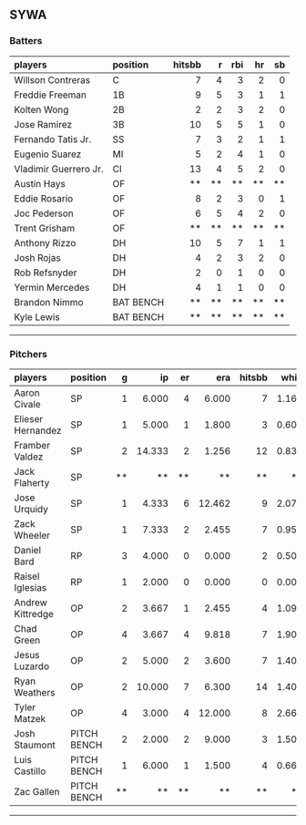 ## SYWA

### Batters

 
|players               |position  | hitsbb|  r| rbi| hr| sb| 
|:---------------------|:---------|------:|--:|---:|--:|--:| 
|Willson Contreras     |C         |      7|  4|   3|  2|  0| 
|Freddie Freeman       |1B        |      9|  5|   3|  1|  1| 
|Kolten Wong           |2B        |      2|  2|   3|  2|  0| 
|Jose Ramirez          |3B        |     10|  5|   5|  1|  0| 
|Fernando Tatis Jr.    |SS        |      7|  3|   2|  1|  1| 
|Eugenio Suarez        |MI        |      5|  2|   4|  1|  0| 
|Vladimir Guerrero Jr. |CI        |     13|  4|   5|  2|  0| 
|Austin Hays           |OF        |     **| **|  **| **| **| 
|Eddie Rosario         |OF        |      8|  2|   3|  0|  1| 
|Joc Pederson          |OF        |      6|  5|   4|  2|  0| 
|Trent Grisham         |OF        |     **| **|  **| **| **| 
|Anthony Rizzo         |DH        |     10|  5|   7|  1|  1| 
|Josh Rojas            |DH        |      4|  2|   3|  2|  0| 
|Rob Refsnyder         |DH        |      2|  0|   1|  0|  0| 
|Yermin Mercedes       |DH        |      4|  1|   1|  0|  0| 
|Brandon Nimmo         |BAT BENCH |     **| **|  **| **| **| 
|Kyle Lewis            |BAT BENCH |     **| **|  **| **| **| 


* * *

### Pitchers

 
|players           |position    |  g|     ip| er|    era| hitsbb|  whip| so|  w| sv| 
|:-----------------|:-----------|--:|------:|--:|------:|------:|-----:|--:|--:|--:| 
|Aaron Civale      |SP          |  1|  6.000|  4|  6.000|      7| 1.167|  4|  1|  0| 
|Elieser Hernandez |SP          |  1|  5.000|  1|  1.800|      3| 0.600|  6|  0|  0| 
|Framber Valdez    |SP          |  2| 14.333|  2|  1.256|     12| 0.837| 18|  2|  0| 
|Jack Flaherty     |SP          | **|     **| **|     **|     **|    **| **| **| **| 
|Jose Urquidy      |SP          |  1|  4.333|  6| 12.462|      9| 2.077|  5|  0|  0| 
|Zack Wheeler      |SP          |  1|  7.333|  2|  2.455|      7| 0.955|  8|  0|  0| 
|Daniel Bard       |RP          |  3|  4.000|  0|  0.000|      2| 0.500|  7|  0|  2| 
|Raisel Iglesias   |RP          |  1|  2.000|  0|  0.000|      0| 0.000|  4|  0|  1| 
|Andrew Kittredge  |OP          |  2|  3.667|  1|  2.455|      4| 1.091|  3|  0|  0| 
|Chad Green        |OP          |  4|  3.667|  4|  9.818|      7| 1.909|  5|  0|  0| 
|Jesus Luzardo     |OP          |  2|  5.000|  2|  3.600|      7| 1.400|  8|  1|  0| 
|Ryan Weathers     |OP          |  2| 10.000|  7|  6.300|     14| 1.400|  6|  1|  0| 
|Tyler Matzek      |OP          |  4|  3.000|  4| 12.000|      8| 2.667|  3|  0|  0| 
|Josh Staumont     |PITCH BENCH |  2|  2.000|  2|  9.000|      3| 1.500|  2|  0|  0| 
|Luis Castillo     |PITCH BENCH |  1|  6.000|  1|  1.500|      4| 0.667|  5|  1|  0| 
|Zac Gallen        |PITCH BENCH | **|     **| **|     **|     **|    **| **| **| **| 


* * *


